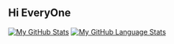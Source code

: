 ## Hi EveryOne

[![My GitHub Stats](https://github-readme-stats.vercel.app/api/?username=AlvaroOlivix&count_private=true&theme=tokyonight&showicons=true)]()
[![My GitHub Language Stats](https://github-readme-stats.vercel.app/api/top-langs/?username=AlvaroOlivix&langs_count=5&theme=tokyonight)]()
